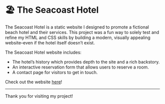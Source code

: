# 🏖️ The Seacoast Hotel
The Seacoast Hotel is a static website I designed to
promote a fictional beach hotel and their services.
This project was a fun way to solely test and refine
my HTML and CSS skills by building a modern, visually
appealing website–even if the hotel itself doesn’t exist.

The Seacoast Hotel website includes:

+ The hotel’s history which provides depth to the site and a rich backstory.
+ An interactive reservation form that allows users to reserve a room.
+ A contact page for visitors to get in touch.

Check out the website [here](https://ssevilla23.github.io/Seacoast-Hotel/)!
***
Thank you for visiting my project!
